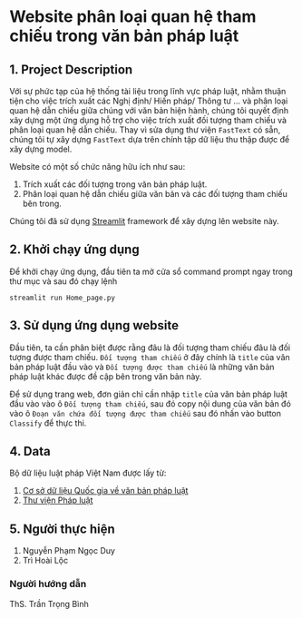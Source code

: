 # **Website phân loại quan hệ tham chiếu trong văn bản pháp luật**
## 1. Project Description
Với sự phức tạp của hệ thống tài liệu trong lĩnh vực pháp luật, nhằm thuận tiện cho việc trích xuất các Nghị định/ Hiến pháp/ Thông tư ... và phân loại quan hệ dẫn chiếu giữa chúng với văn bản hiện hành, chúng tôi quyết định xây dựng một ứng dụng hỗ trợ cho việc trích xuất đối tượng tham chiếu và phân loại quan hệ dẫn chiếu. Thay vì sửa dụng thư viện ```FastText``` có sẵn, chúng tôi tự xây dựng ```FastText``` dựa trên chính tập dữ liệu thu thập được để xây dựng model.

Website có một số chức năng hữu ích như sau:
1. Trích xuất các đối tượng trong văn bản pháp luật.
2. Phân loại quan hệ dẫn chiếu giữa văn bản và các đối tượng tham chiếu bên trong.

Chúng tôi đã sử dụng [Streamlit](https://streamlit.io/) framework để xây dựng lên website này.
## 2. Khởi chạy ứng dụng
Để khởi chạy ứng dụng, đầu tiên ta mở cửa sổ command prompt ngay trong thư mục và sau đó chạy lệnh
```
streamlit run Home_page.py
```


## 3. Sử dụng ứng dụng website
Đầu tiên, ta cần phân biệt được rằng đâu là đối tượng tham chiếu đâu là đối tượng được tham chiếu.
```Đối tượng tham chiếu``` ở đây chính là ```title``` của văn bản pháp luật đầu vào và ```Đối tượng được tham chiếu``` là những văn bản pháp luật khác được đề cập bên trong văn bản này.

Để sử dụng trang web, đơn giản chỉ cần nhập ```title``` của văn bản pháp luật đầu vào vào ô ```Đối tượng tham chiếu```, sau đó copy nội dung của văn bản đó vào ô ```Đoạn văn chứa đối tượng được tham chiếu``` sau đó nhấn vào button ```Classify``` để thực thi.


## 4. Data
Bộ dữ liệu luật pháp Việt Nam được lấy từ:
1. [Cơ sở dữ liệu Quốc gia về văn bản pháp luật](https://vbpl.vn/pages/portal.aspx)
2. [Thư viện Pháp luật](https://thuvienphapluat.vn/)
   
## 5. Người thực hiện
1. Nguyễn Phạm Ngọc Duy
2. Trì Hoài Lộc
### Người hướng dẫn
ThS. Trần Trọng Bình
